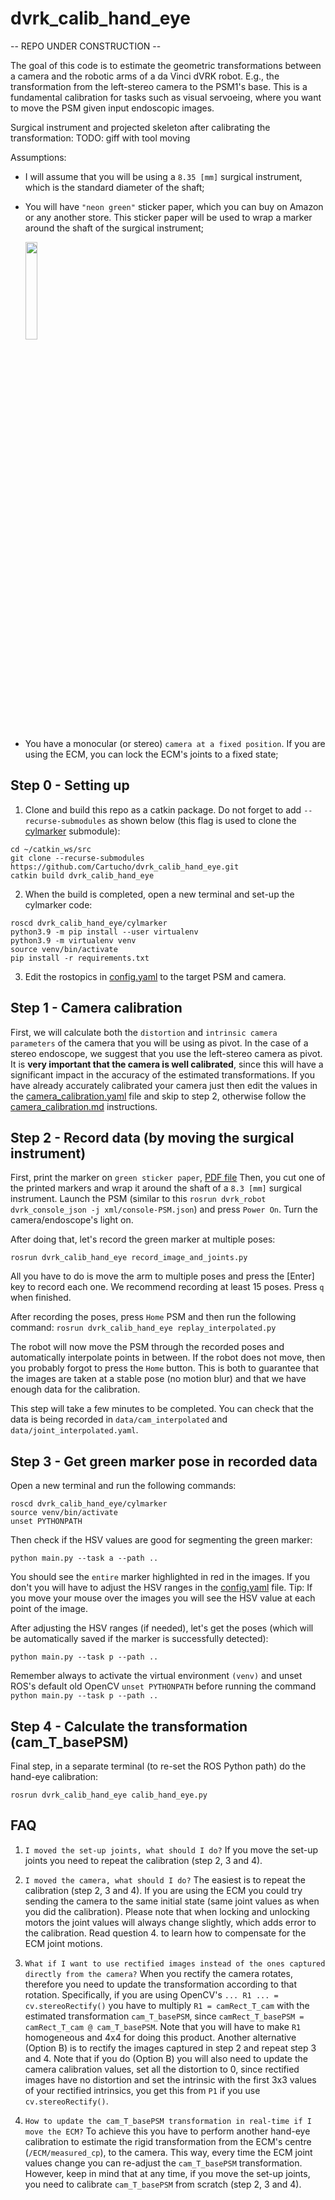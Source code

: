 # dvrk_calib_hand_eye

-- REPO UNDER CONSTRUCTION --

The goal of this code is to estimate the geometric transformations between a camera and the robotic arms of a da Vinci dVRK robot. E.g., the transformation from the left-stereo camera to the PSM1's base. This is a fundamental calibration for tasks such as visual servoeing, where you want to move the PSM given input endoscopic images.

Surgical instrument and projected skeleton after calibrating the transformation:
TODO: giff with tool moving

Assumptions:
- I will assume that you will be using a `8.35 [mm]` surgical instrument, which is the standard diameter of the shaft;
- You will have `"neon green"` sticker paper, which you can buy on Amazon or any another store. This sticker paper will be used to wrap a marker around the shaft of the surgical instrument;

  <img src="https://user-images.githubusercontent.com/15831541/165297939-ebcb03ef-c781-4ad2-bd5b-16712d0d018d.png" width="20%">

- You have a monocular (or stereo) `camera at a fixed position`. If you are using the ECM, you can lock the ECM's joints to a fixed state;

## Step 0 - Setting up

1. Clone and build this repo as a catkin package. Do not forget to add `--recurse-submodules` as shown below (this flag is used to clone the [cylmarker](https://github.com/Cartucho/cylmarker) submodule):

```
cd ~/catkin_ws/src
git clone --recurse-submodules https://github.com/Cartucho/dvrk_calib_hand_eye.git
catkin build dvrk_calib_hand_eye
```

2. When the build is completed, open a new terminal and set-up the cylmarker code:

```
roscd dvrk_calib_hand_eye/cylmarker
python3.9 -m pip install --user virtualenv
python3.9 -m virtualenv venv
source venv/bin/activate
pip install -r requirements.txt
```

3. Edit the rostopics in [config.yaml](https://github.com/Cartucho/dvrk_calib_arms_to_camera/blob/main/config.yaml) to the target PSM and camera.

## Step 1 - Camera calibration

First, we will calculate both the `distortion` and `intrinsic camera parameters` of the camera that you will be using as pivot. In the case of a stereo endoscope, we suggest that you use the left-stereo camera as pivot. It is **very important that the camera is well calibrated**, since this will have a significant impact in the accuracy of the estimated transformations. If you have already accurately calibrated your camera just then edit the values in the [camera_calibration.yaml](https://github.com/Cartucho/dvrk_calib_arms_to_camera/blob/main/camera_calibration.yaml) file and skip to step 2, otherwise follow the [camera_calibration.md](https://github.com/Cartucho/dvrk_calib_arms_to_camera/blob/main/camera_calibration.md) instructions.

## Step 2 - Record data (by moving the surgical instrument)

First, print the marker on `green sticker paper`, [PDF file](https://github.com/Cartucho/dvrk_calib_arms_to_camera/blob/main/to_print/green_marker_pattern.pdf)
Then, you cut one of the printed markers and wrap it around the shaft of a `8.3 [mm]` surgical instrument.
Launch the PSM (similar to this `rosrun dvrk_robot dvrk_console_json -j xml/console-PSM.json`) and press `Power On`.
Turn the camera/endoscope's light on.

After doing that, let's record the green marker at multiple poses:

`rosrun dvrk_calib_hand_eye record_image_and_joints.py`

All you have to do is move the arm to multiple poses and press the [Enter] key to record each one. We recommend recording at least 15 poses.
Press `q` when finished.

After recording the poses, press `Home` PSM and then run the following command:
`rosrun dvrk_calib_hand_eye replay_interpolated.py`

The robot will now move the PSM through the recorded poses and automatically interpolate points in between. If the robot does not move, then you probably forgot to press the `Home` button.
This is both to guarantee that the images are taken at a stable pose (no motion blur) and that we have enough data for the calibration.

This step will take a few minutes to be completed. You can check that the data is being recorded in `data/cam_interpolated` and `data/joint_interpolated.yaml`.

## Step 3 - Get green marker pose in recorded data

Open a new terminal and run the following commands:

```
roscd dvrk_calib_hand_eye/cylmarker
source venv/bin/activate
unset PYTHONPATH
```

Then check if the HSV values are good for segmenting the green marker:
```
python main.py --task a --path ..
```
You should see the `entire` marker highlighted in red in the images. If you don't you will have to adjust the HSV ranges in the [config.yaml](https://github.com/Cartucho/dvrk_calib_arms_to_camera/blob/main/config.yaml) file. Tip: If you move your mouse over the images you will see the HSV value at each point of the image.


After adjusting the HSV ranges (if needed), let's get the poses (which will be automatically saved if the marker is successfully detected):
```
python main.py --task p --path ..
```

Remember always to activate the virtual environment `(venv)` and unset ROS's default old OpenCV `unset PYTHONPATH` before running the command `python main.py --task p --path ..`

## Step 4 - Calculate the transformation (cam_T_basePSM)

Final step, in a separate terminal (to re-set the ROS Python path) do the hand-eye calibration:
```
rosrun dvrk_calib_hand_eye calib_hand_eye.py
```

## FAQ

1. `I moved the set-up joints, what should I do?`
If you move the set-up joints you need to repeat the calibration (step 2, 3 and 4).

2. `I moved the camera, what should I do?`
The easiest is to repeat the calibration (step 2, 3 and 4). If you are using the ECM you could try sending the camera to the same initial state (same joint values as when you did the calibration). Please note that when locking and unlocking motors the joint values will always change slightly, which adds error to the calibration. Read question 4. to learn how to compensate for the ECM joint motions.

3. `What if I want to use rectified images instead of the ones captured directly from the camera?`
When you rectify the camera rotates, therefore you need to update the transformation according to that rotation. Specifically, if you are using OpenCV's `... R1 ... = cv.stereoRectify()` you have to multiply `R1 = camRect_T_cam` with the estimated transformation `cam_T_basePSM`, since `camRect_T_basePSM = camRect_T_cam @ cam_T_basePSM`. Note that you will have to make `R1` homogeneous and 4x4 for doing this product. Another alternative (Option B) is to rectify the images captured in step 2 and repeat step 3 and 4. Note that if you do (Option B) you will also need to update the camera calibration values, set all the distortion to 0, since rectified images have no distortion and set the intrinsic with the first 3x3 values of your rectified intrinsics, you get this from `P1` if you use `cv.stereoRectify()`.

4. `How to update the cam_T_basePSM transformation in real-time if I move the ECM?`
To achieve this you have to perform another hand-eye calibration to estimate the rigid transformation from the ECM's centre (`/ECM/measured_cp`), to the camera. This way, every time the ECM joint values change you can re-adjust the `cam_T_basePSM` transformation. However, keep in mind that at any time, if you move the set-up joints, you need to calibrate `cam_T_basePSM` from scratch (step 2, 3 and 4).
